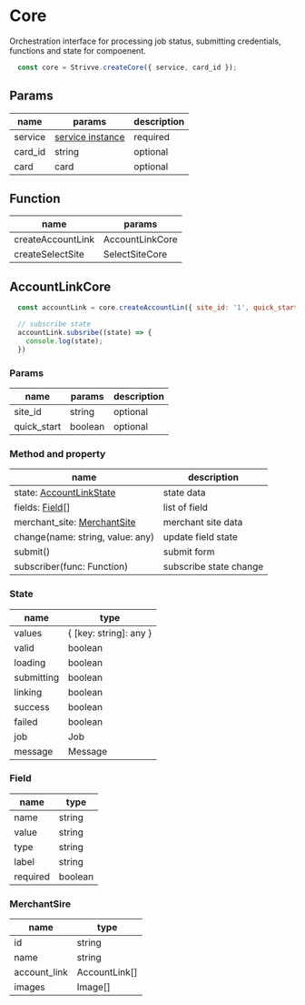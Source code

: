 # Core
Orchestration interface for processing job status, submitting credentials, functions and state for compoenent.

```js
  const core = Strivve.createCore({ service, card_id });
```

## Params

| name | params | description |
|---|---|---|
| service | [service instance](service.md) | required |
| card_id | string | optional |
| card | card | optional |

## Function

| name | params | 
|---|---|
| createAccountLink | AccountLinkCore | 
| createSelectSite | SelectSiteCore | 


## AccountLinkCore

```js
  const accountLink = core.createAccountLin({ site_id: '1', quick_start: false })

  // subscribe state
  accountLink.subsribe((state) => {
    console.log(state);
  })
```

### Params
| name | params | description |
|---|---|---|
| site_id | string | optional |
| quick_start | boolean | optional |

### Method and property
| name | description | 
|---|---|
| state: [AccountLinkState](#state) | state data | 
| fields: [Field](#field)[] | list of field | 
| merchant_site: [MerchantSite](#site) | merchant site data | 
| change(name: string, value: any) | update field state | 
| submit() | submit form | 
| subscriber(func: Function) | subscribe state change | 

### State <a href="#state" id="state"></a>
| name | type | 
|---|---|
| values | { [key: string]: any } | 
| valid | boolean | 
| loading | boolean | 
| submitting | boolean | 
| linking | boolean | 
| success | boolean | 
| failed | boolean | 
| job | Job | 
| message | Message | 


### Field <a href="#field" id="field"></a>
| name | type | 
|---|---|
| name | string | 
| value | string | 
| type | string | 
| label | string | 
| required | boolean | 


### MerchantSire <a href="#site" id="site"></a>
| name | type | 
|---|---|
| id | string | 
| name | string | 
| account_link | AccountLink[] | 
| images | Image[] | 